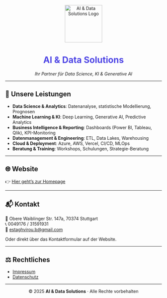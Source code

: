 <p align="center">
  <!-- Logo einfügen: ersetze den src-Link mit dem Raw-Link deines Logos -->
  <img src="https://raw.githubusercontent.com/<username>/<repo>/main/logo.png" alt="AI & Data Solutions Logo" width="120"/>
</p>

<h1 align="center" style="color:#4F46E5;">AI & Data Solutions</h1>

<p align="center">
  <em>Ihr Partner für Data Science, KI & Generative AI</em>
</p>

---

## 🚀 Unsere Leistungen
- **Data Science & Analytics**: Datenanalyse, statistische Modellierung, Prognosen  
- **Machine Learning & KI**: Deep Learning, Generative AI, Predictive Analytics  
- **Business Intelligence & Reporting**: Dashboards (Power BI, Tableau, Qlik), KPI-Monitoring  
- **Datenmanagement & Engineering**: ETL, Data Lakes, Warehousing  
- **Cloud & Deployment**: Azure, AWS, Vercel, CI/CD, MLOps  
- **Beratung & Training**: Workshops, Schulungen, Strategie-Beratung  

---

## 🌐 Website
👉 [Hier geht’s zur Homepage](https://ideal-computing-machine-qoun2z31p-sidi-weiss-projects.vercel.app/)  

---

## 📬 Kontakt
📍 Obere Waiblinger Str. 147a, 70374 Stuttgart  
📞 0049176 / 31591931  
📧 [estaghvirou.b@gmail.com](mailto:estaghvirou.b@gmail.com)  

Oder direkt über das Kontaktformular auf der Website.  

---

## ⚖️ Rechtliches
- [Impressum](https://ideal-computing-machine-qoun2z31p-sidi-weiss-projects.vercel.app/#impressum)  
- [Datenschutz](https://ideal-computing-machine-qoun2z31p-sidi-weiss-projects.vercel.app/#datenschutz)  

---

<p align="center">
  © 2025 <strong>AI & Data Solutions</strong> · Alle Rechte vorbehalten
</p>
